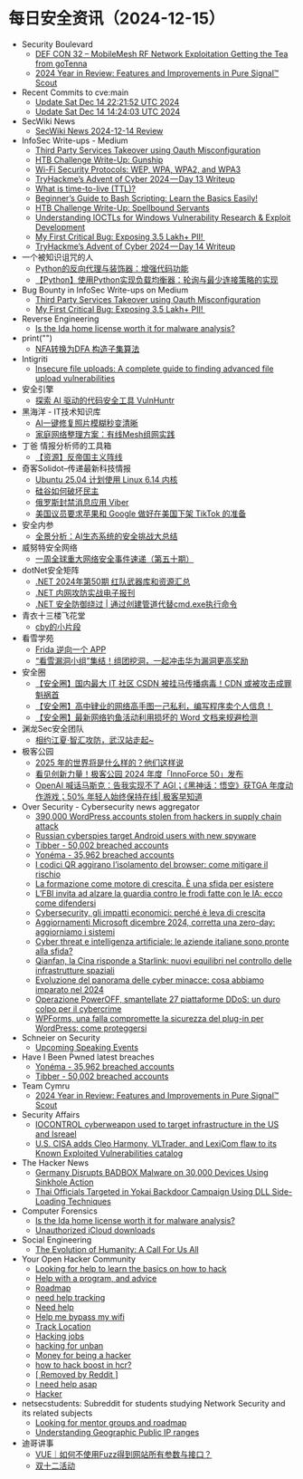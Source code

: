 # 每日安全资讯（2024-12-15）

- Security Boulevard
  - [DEF CON 32 –  MobileMesh RF Network Exploitation Getting the Tea from goTenna](https://securityboulevard.com/2024/12/def-con-32-mobilemesh-rf-network-exploitation-getting-the-tea-from-gotenna/)
  - [2024 Year in Review: Features and Improvements in Pure Signal™ Scout](https://securityboulevard.com/2024/12/2024-year-in-review-features-and-improvements-in-pure-signal-scout/)
- Recent Commits to cve:main
  - [Update Sat Dec 14 22:21:52 UTC 2024](https://github.com/trickest/cve/commit/b887aaee974f8e26bb65b617fff75b1fff82a3c5)
  - [Update Sat Dec 14 14:24:03 UTC 2024](https://github.com/trickest/cve/commit/76e4f6883d51d476e5e93b3299b723a7b592b15a)
- SecWiki News
  - [SecWiki News 2024-12-14 Review](http://www.sec-wiki.com/?2024-12-14)
- InfoSec Write-ups - Medium
  - [Third Party Services Takeover using Oauth Misconfiguration](https://infosecwriteups.com/third-party-services-takeover-using-oauth-misconfiguration-8888a0c1ad86?source=rss----7b722bfd1b8d---4)
  - [HTB Challenge Write-Up: Gunship](https://infosecwriteups.com/htb-challenge-write-up-gunship-e0f8760b6a58?source=rss----7b722bfd1b8d---4)
  - [Wi-Fi Security Protocols: WEP, WPA, WPA2, and WPA3](https://infosecwriteups.com/wi-fi-security-protocols-wep-wpa-wpa2-and-wpa3-ecc959f34af4?source=rss----7b722bfd1b8d---4)
  - [TryHackme’s Advent of Cyber 2024 — Day 13 Writeup](https://infosecwriteups.com/tryhackmes-advent-of-cyber-2024-day-13-writeup-0bbf946757d7?source=rss----7b722bfd1b8d---4)
  - [What is time-to-live (TTL)?](https://infosecwriteups.com/what-is-time-to-live-ttl-d9617cb7ae58?source=rss----7b722bfd1b8d---4)
  - [Beginner’s Guide to Bash Scripting: Learn the Basics Easily!](https://infosecwriteups.com/beginners-guide-to-bash-scripting-learn-the-basics-easily-3cee7b596a2a?source=rss----7b722bfd1b8d---4)
  - [HTB Challenge Write-Up: Spellbound Servants](https://infosecwriteups.com/htb-challenge-write-up-spellbound-servants-27f12d0e3df5?source=rss----7b722bfd1b8d---4)
  - [Understanding IOCTLs for Windows Vulnerability Research & Exploit Development](https://infosecwriteups.com/understanding-ioctls-for-windows-vulnerability-research-exploit-development-c49229b38d8d?source=rss----7b722bfd1b8d---4)
  - [My First Critical Bug: Exposing 3.5 Lakh+ PII! ️](https://infosecwriteups.com/my-first-critical-bug-exposing-3-5-lakh-pii-%EF%B8%8F-fbad616ddbea?source=rss----7b722bfd1b8d---4)
  - [TryHackme’s Advent of Cyber 2024 — Day 14 Writeup](https://infosecwriteups.com/tryhackmes-advent-of-cyber-2024-day-14-writeup-a75997f03a16?source=rss----7b722bfd1b8d---4)
- 一个被知识诅咒的人
  - [Python的反向代理与装饰器：增强代码功能](https://blog.csdn.net/nokiaguy/article/details/144470228)
  - [【Python】使用Python实现负载均衡器：轮询与最少连接策略的实现](https://blog.csdn.net/nokiaguy/article/details/144470213)
- Bug Bounty in InfoSec Write-ups on Medium
  - [Third Party Services Takeover using Oauth Misconfiguration](https://infosecwriteups.com/third-party-services-takeover-using-oauth-misconfiguration-8888a0c1ad86?source=rss----7b722bfd1b8d--bug_bounty)
  - [My First Critical Bug: Exposing 3.5 Lakh+ PII! ️](https://infosecwriteups.com/my-first-critical-bug-exposing-3-5-lakh-pii-%EF%B8%8F-fbad616ddbea?source=rss----7b722bfd1b8d--bug_bounty)
- Reverse Engineering
  - [Is the Ida home license worth it for malware analysis?](https://www.reddit.com/r/ReverseEngineering/comments/1hebo4y/is_the_ida_home_license_worth_it_for_malware/)
- print("")
  - [NFA转换为DFA 构造子集算法](https://www.o2oxy.cn/4285.html)
- Intigriti
  - [Insecure file uploads: A complete guide to finding advanced file upload vulnerabilities](https://blog.intigriti.com/hacking-tools/insecure-file-uploads-a-complete-guide-to-finding-advanced-file-upload-vulnerabilities)
- 安全引擎
  - [探索 AI 驱动的代码安全工具 VulnHuntr](https://mp.weixin.qq.com/s?__biz=MzAxNTg0ODU4OQ==&mid=2650358583&idx=1&sn=825ce4fe98145a5b6744dd6a1e3a86b5&chksm=83f026d5b487afc3e724f8feb6fb79e4bcf5ed1bd4919d4d96f55c9ee46cf1db7761251d085d&scene=58&subscene=0#rd)
- 黑海洋 - IT技术知识库
  - [AI一键修复照片模糊秒变清晰](https://www.upx8.com/4559)
  - [家庭网络整理方案：有线Mesh组网实践](https://www.upx8.com/4558)
- 丁爸 情报分析师的工具箱
  - [【资源】反帝国主义阵线](https://mp.weixin.qq.com/s?__biz=MzI2MTE0NTE3Mw==&mid=2651148162&idx=1&sn=a9d4da7db0927ad4710195d244892e21&chksm=f1af38b8c6d8b1aef98299323194f9c303b0e9ebf8c1b11db87a11d2cd958f91345ec18ea114&scene=58&subscene=0#rd)
- 奇客Solidot–传递最新科技情报
  - [Ubuntu 25.04 计划使用 Linux 6.14 内核](https://www.solidot.org/story?sid=80052)
  - [硅谷如何破坏民主](https://www.solidot.org/story?sid=80051)
  - [俄罗斯封禁消息应用 Viber](https://www.solidot.org/story?sid=80050)
  - [美国议员要求苹果和 Google 做好在美国下架 TikTok 的准备](https://www.solidot.org/story?sid=80048)
- 安全内参
  - [全景分析：AI生态系统的安全挑战大总结](https://mp.weixin.qq.com/s?__biz=MzI4NDY2MDMwMw==&mid=2247513278&idx=1&sn=4e162c3b65d38f11b11e5e80dd363434&chksm=ebfaf39edc8d7a882d2caeb4fb31f63175221edc003c5bbcc40a85be836e2db9852bed265866&scene=58&subscene=0#rd)
- 威努特安全网络
  - [一周全球重大网络安全事件速递（第五十期）](https://mp.weixin.qq.com/s?__biz=MzAwNTgyODU3NQ==&mid=2651129699&idx=1&sn=1f3703727c14abc5249ea33c0bc4323d&chksm=80e71dd3b79094c54abdcc26463f0834f95f67bb0d3b095fcbf5f6f73f399e2c9c04956baee0&scene=58&subscene=0#rd)
- dotNet安全矩阵
  - [.NET 2024年第50期 红队武器库和资源汇总](https://mp.weixin.qq.com/s?__biz=MzUyOTc3NTQ5MA==&mid=2247497498&idx=1&sn=13dcc0b2e42c19d896082d8eb4539fe9&chksm=fa5959f7cd2ed0e1f1603b31cb50142e13d645fe3720f06b1cadb10908d6710e937bb16ce93c&scene=58&subscene=0#rd)
  - [.NET 内网攻防实战电子报刊](https://mp.weixin.qq.com/s?__biz=MzUyOTc3NTQ5MA==&mid=2247497498&idx=2&sn=00900a0c29c85b41fe6a586d7e5c3571&chksm=fa5959f7cd2ed0e12f7b79efaf8ab12bbd2dabcc3489f7d77bac0f49542fb7acd9113e439c68&scene=58&subscene=0#rd)
  - [.NET 安全防御绕过 | 通过创建管道代替cmd.exe执行命令](https://mp.weixin.qq.com/s?__biz=MzUyOTc3NTQ5MA==&mid=2247497498&idx=3&sn=92242fe91028417caf6bcec8a88d9b3e&chksm=fa5959f7cd2ed0e17f1db4869eb84d0c25c46e3744f76361bdc717afd1310143d91183e2f3b4&scene=58&subscene=0#rd)
- 青衣十三楼飞花堂
  - [cby的小片段](https://mp.weixin.qq.com/s?__biz=MzUzMjQyMDE3Ng==&mid=2247487804&idx=1&sn=1e7db3cdd07690d7db0641c313adff39&chksm=fab2d203cdc55b1549649274943c23262ace5a641975f8cad3beca662cba596c512e1581db07&scene=58&subscene=0#rd)
- 看雪学苑
  - [Frida 逆向一个 APP](https://mp.weixin.qq.com/s?__biz=MjM5NTc2MDYxMw==&mid=2458586874&idx=1&sn=3bdc2f37290cd64b6fe65a45db267db7&chksm=b18c3e7086fbb76650050dc25930565ba870f58de685add83cd8dc9a04310233026c85bd1234&scene=58&subscene=0#rd)
  - [“看雪漏洞小组”集结！组团挖洞，一起冲击华为漏洞更高奖励](https://mp.weixin.qq.com/s?__biz=MjM5NTc2MDYxMw==&mid=2458586874&idx=2&sn=def87ccd0e65d4f49f3448c619afac16&chksm=b18c3e7086fbb766a3c750cc6cec9f42d84bc0e3dc4ca25925934c1bfd0e2c80daaf2a5068f2&scene=58&subscene=0#rd)
- 安全圈
  - [【安全圈】国内最大 IT 社区 CSDN 被挂马传播病毒！CDN 或被攻击成罪魁祸首](https://mp.weixin.qq.com/s?__biz=MzIzMzE4NDU1OQ==&mid=2652066606&idx=1&sn=308e9637fcb9741e87940b691f20e9aa&chksm=f36e7f6ec419f67869f058fec450d74d5faa3fd27ab9ef578067b75537430136e0ddb9d1b64c&scene=58&subscene=0#rd)
  - [【安全圈】高中肄业的网络高手图一己私利，编写程序卖个人信息！](https://mp.weixin.qq.com/s?__biz=MzIzMzE4NDU1OQ==&mid=2652066606&idx=2&sn=0b819bf38f3cc2d19225010f632def89&chksm=f36e7f6ec419f67898dedbb478a3cf9eced3b894e53258f4a8a8eac3d7ac6f8695797ff211c5&scene=58&subscene=0#rd)
  - [【安全圈】最新网络钓鱼活动利用损坏的 Word 文档来规避检测](https://mp.weixin.qq.com/s?__biz=MzIzMzE4NDU1OQ==&mid=2652066606&idx=3&sn=d6db5800165d61a841b21b917d975bde&chksm=f36e7f6ec419f6787f017edfcbed384c8dad810704e071c9c8471adc69f4aa635df0e747e56c&scene=58&subscene=0#rd)
- 渊龙Sec安全团队
  - [相约江夏·智汇攻防，武汉站走起~](https://mp.weixin.qq.com/s?__biz=Mzg4NTY0MDg1Mg==&mid=2247485612&idx=1&sn=c6a717a5a10be174080837f90b14295e&chksm=cfa49357f8d31a4186ff54a1f255ab28b3b455a5137517c3691240e6eb51b984425d8ad071c2&scene=58&subscene=0#rd)
- 极客公园
  - [2025 年的世界将是什么样的？他们这样说](https://mp.weixin.qq.com/s?__biz=MTMwNDMwODQ0MQ==&mid=2653069423&idx=1&sn=ff53c3108ac9f4209c83a185d9c25bad&chksm=7e57ddd9492054cf29f2799e187ec4d4c77104240fc73e14666d78df4424dcdb00655ab27d0c&scene=58&subscene=0#rd)
  - [看见创新力量！极客公园 2024 年度「InnoForce 50」发布](https://mp.weixin.qq.com/s?__biz=MTMwNDMwODQ0MQ==&mid=2653069382&idx=1&sn=dc216dec7a27133253dec39e9f725188&chksm=7e57ddf0492054e651e2d5da482f15d83be9df05fa44b26a4e380e2aa8b1c24105a1096d917a&scene=58&subscene=0#rd)
  - [OpenAI 喊话马斯克：告我实现不了 AGI；《黑神话：悟空》获TGA 年度动作游戏；50% 年轻人始终保持在线| 极客早知道](https://mp.weixin.qq.com/s?__biz=MTMwNDMwODQ0MQ==&mid=2653069381&idx=1&sn=2705754ee894bd521027d7c3205ed386&chksm=7e57ddf3492054e53334eef692af02cbfa3e7df4aec1867ecf94fcb60d91d15ffe56981945b1&scene=58&subscene=0#rd)
- Over Security - Cybersecurity news aggregator
  - [390,000 WordPress accounts stolen from hackers in supply chain attack](https://www.bleepingcomputer.com/news/security/390-000-wordpress-accounts-stolen-from-hackers-in-supply-chain-attack/)
  - [Russian cyberspies target Android users with new spyware](https://www.bleepingcomputer.com/news/security/russian-cyberspies-target-android-users-with-new-spyware/)
  - [Tibber - 50,002 breached accounts](https://haveibeenpwned.com/PwnedWebsites#Tibber)
  - [Yonéma - 35,962 breached accounts](https://haveibeenpwned.com/PwnedWebsites#Yonema)
  - [I codici QR aggirano l’isolamento del browser: come mitigare il rischio](https://www.cybersecurity360.it/news/i-codici-qr-aggirano-lisolamento-del-browser-come-mitigare-il-rischio/)
  - [La formazione come motore di crescita. È una sfida per esistere](https://www.cybersecurity360.it/outlook/la-formazione-come-motore-di-crescita-e-una-sfida-per-esistere/)
  - [L’FBI invita ad alzare la guardia contro le frodi fatte con le IA: ecco come difendersi](https://www.cybersecurity360.it/news/fbi-frodi-ia/)
  - [Cybersecurity, gli impatti economici: perché è leva di crescita](https://www.cybersecurity360.it/cultura-cyber/cybersecurity-gli-impatti-economici-perche-e-leva-di-crescita/)
  - [Aggiornamenti Microsoft dicembre 2024, corretta una zero-day: aggiorniamo i sistemi](https://www.cybersecurity360.it/news/aggiornamenti-microsoft-dicembre-2024-corretta-una-zero-day-aggiorniamo-i-sistemi/)
  - [Cyber threat e intelligenza artificiale: le aziende italiane sono pronte alla sfida?](https://www.cybersecurity360.it/soluzioni-aziendali/cyber-threat-e-intelligenza-artificiale-le-aziende-italiane-sono-pronte-alla-sfida/)
  - [Qianfan, la Cina risponde a Starlink: nuovi equilibri nel controllo delle infrastrutture spaziali](https://www.cybersecurity360.it/nuove-minacce/qianfan-la-cina-risponde-a-starlink-nuovi-equilibri-nel-controllo-delle-infrastrutture-spaziali/)
  - [Evoluzione del panorama delle cyber minacce: cosa abbiamo imparato nel 2024](https://www.cybersecurity360.it/soluzioni-aziendali/evoluzione-del-panorama-delle-cyber-minacce-cosa-abbiamo-imparato-nel-2024/)
  - [Operazione PowerOFF, smantellate 27 piattaforme DDoS: un duro colpo per il cybercrime](https://www.cybersecurity360.it/news/operazione-poweroff-smantellate-27-piattaforme-ddos-un-duro-colpo-per-il-cybercrime/)
  - [WPForms, una falla compromette la sicurezza del plug-in per WordPress: come proteggersi](https://www.cybersecurity360.it/news/wpforms-una-falla-compromette-la-sicurezza-del-plug-in-per-wordpress-come-proteggersi/)
- Schneier on Security
  - [Upcoming Speaking Events](https://www.schneier.com/blog/archives/2024/12/upcoming-speaking-events-2.html)
- Have I Been Pwned latest breaches
  - [Yonéma - 35,962 breached accounts](https://haveibeenpwned.com/PwnedWebsites#Yonema)
  - [Tibber - 50,002 breached accounts](https://haveibeenpwned.com/PwnedWebsites#Tibber)
- Team Cymru
  - [2024 Year in Review: Features and Improvements in Pure Signal™ Scout](https://www.team-cymru.com/post/2024-year-in-review-features-and-improvements-in-pure-signal-scout)
- Security Affairs
  - [IOCONTROL cyberweapon used to target infrastructure in the US and Isreael](https://securityaffairs.com/171980/malware/iocontrol-cyberweapon-targets-us-isreael.html)
  - [U.S. CISA adds Cleo Harmony, VLTrader, and LexiCom flaw to its Known Exploited Vulnerabilities catalog](https://securityaffairs.com/171973/security/u-s-cisa-adds-cleo-harmony-vltrader-and-lexicom-flaw-to-its-known-exploited-vulnerabilities-catalog.html)
- The Hacker News
  - [Germany Disrupts BADBOX Malware on 30,000 Devices Using Sinkhole Action](https://thehackernews.com/2024/12/germany-disrupts-badbox-malware-on.html)
  - [Thai Officials Targeted in Yokai Backdoor Campaign Using DLL Side-Loading Techniques](https://thehackernews.com/2024/12/thai-officials-targeted-in-yokai.html)
- Computer Forensics
  - [Is the Ida home license worth it for malware analysis?](https://www.reddit.com/r/computerforensics/comments/1hebpam/is_the_ida_home_license_worth_it_for_malware/)
  - [Unauthorized iCloud downloads](https://www.reddit.com/r/computerforensics/comments/1hduq3q/unauthorized_icloud_downloads/)
- Social Engineering
  - [The Evolution of Humanity: A Call For Us All](https://www.reddit.com/r/SocialEngineering/comments/1he0qxz/the_evolution_of_humanity_a_call_for_us_all/)
- Your Open Hacker Community
  - [Looking for help to learn the basics on how to hack](https://www.reddit.com/r/HowToHack/comments/1hedcux/looking_for_help_to_learn_the_basics_on_how_to/)
  - [Help with a program, and advice](https://www.reddit.com/r/HowToHack/comments/1he66c2/help_with_a_program_and_advice/)
  - [Roadmap](https://www.reddit.com/r/HowToHack/comments/1he5hd4/roadmap/)
  - [need help tracking](https://www.reddit.com/r/HowToHack/comments/1he32ep/need_help_tracking/)
  - [Need help](https://www.reddit.com/r/HowToHack/comments/1he8jjz/need_help/)
  - [Help me bypass my wifi](https://www.reddit.com/r/HowToHack/comments/1hee8id/help_me_bypass_my_wifi/)
  - [Track Location](https://www.reddit.com/r/HowToHack/comments/1he4a2n/track_location/)
  - [Hacking jobs](https://www.reddit.com/r/HowToHack/comments/1he9dwa/hacking_jobs/)
  - [hacking for unban](https://www.reddit.com/r/HowToHack/comments/1he7zzh/hacking_for_unban/)
  - [Money for being a hacker](https://www.reddit.com/r/HowToHack/comments/1he16ay/money_for_being_a_hacker/)
  - [how to hack boost in hcr?](https://www.reddit.com/r/HowToHack/comments/1hdzq4b/how_to_hack_boost_in_hcr/)
  - [[ Removed by Reddit ]](https://www.reddit.com/r/HowToHack/comments/1he0lf7/removed_by_reddit/)
  - [I need help asap](https://www.reddit.com/r/HowToHack/comments/1hdt8bq/i_need_help_asap/)
  - [Hacker](https://www.reddit.com/r/HowToHack/comments/1hdrt37/hacker/)
- netsecstudents: Subreddit for students studying Network Security and its related subjects
  - [Looking for mentor groups and roadmap](https://www.reddit.com/r/netsecstudents/comments/1hdxpee/looking_for_mentor_groups_and_roadmap/)
  - [Understanding Geographic Public IP ranges](https://www.reddit.com/r/netsecstudents/comments/1hdv521/understanding_geographic_public_ip_ranges/)
- 迪哥讲事
  - [VUE｜如何不使用Fuzz得到网站所有参数与接口？](https://mp.weixin.qq.com/s?__biz=MzIzMTIzNTM0MA==&mid=2247496602&idx=1&sn=b23208b7113632dbea687ab88a6e3ef9&chksm=e8a5f9f9dfd270eff0f807aa5450f12ad14a02ffe1a7a0107ac5a8da3d9872c511ed1e16434f&scene=58&subscene=0#rd)
  - [双十二活动](https://mp.weixin.qq.com/s?__biz=MzIzMTIzNTM0MA==&mid=2247496602&idx=2&sn=e2965fcc4e770300709b04092e6aaaf7&chksm=e8a5f9f9dfd270efa55beada80c1f68aaa5e603130c9580e7069b04fdd084eb5d3d4421a63eb&scene=58&subscene=0#rd)
